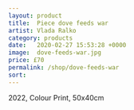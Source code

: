 ```yaml
---
layout: product
title:  Piece dove feeds war
artist: Vlada Ralko
category: products
date:   2020-02-27 15:53:28 +0000
image:  dove-feeds-war.jpg
price: £70
permalink: /shop/dove-feeds-war
sort: 
---
```

2022, Colour Print, 50x40cm
